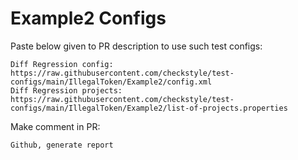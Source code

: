 # Example2 Configs
Paste below given to PR description to use such test configs:
```
Diff Regression config: https://raw.githubusercontent.com/checkstyle/test-configs/main/IllegalToken/Example2/config.xml
Diff Regression projects: https://raw.githubusercontent.com/checkstyle/test-configs/main/IllegalToken/Example2/list-of-projects.properties
```
Make comment in PR:
```
Github, generate report
```
